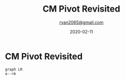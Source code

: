 ﻿---
id: 718
title: 'CM Pivot Revisited'
date: 2020-02-11
author: ryan2065@gmail.com
layout: post
guid: http://www.ephingadmin.com/?p=718
permalink: /CMPivotRevisited/
categories:
    - SCCM
    - CMPivot
    - MEMCM
---

# CM Pivot Revisited

```mermaid
graph LR
a-->b
```
 